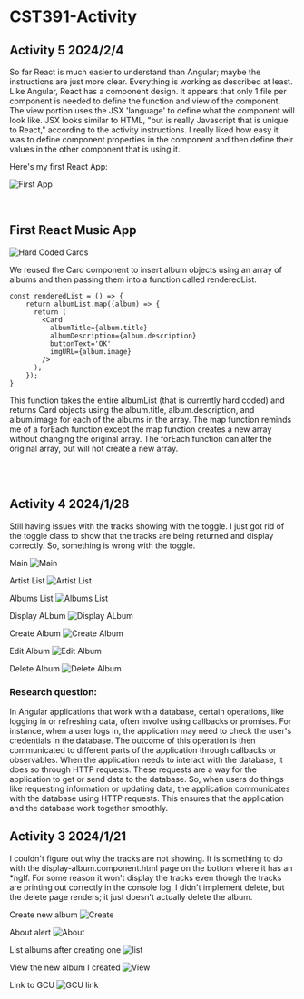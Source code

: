 # CST391-Activity

## Activity 5 2024/2/4
So far React is much easier to understand than Angular; maybe the instructions are just more clear.  Everything is working as described at least.  Like Angular, React has a component design.  It appears that only 1 file per component is needed to define the function and view of the component.  The view portion uses the JSX 'language' to define what the component will look like.  JSX looks similar to HTML, "but is really Javascript that is unique to React," according to the activity instructions.  I really liked how easy it was to define component properties in the component and then define their values in the other component that is using it.  

Here's my first React App:

![First App](screenshots/Activity5/First.png)

<br>

## First React Music App

![Hard Coded Cards](screenshots/Activity5/hardCodedCards.png)

We reused the Card component to insert album objects using an array of albums and then passing them into a function called renderedList.  
```
const renderedList = () => {
    return albumList.map((album) => {
      return (
        <Card
          albumTitle={album.title}
          albumDescription={album.description}
          buttonText='OK'
          imgURL={album.image}
        />
      );
    });
}
```

This function takes the entire albumList (that is currently hard coded) and returns Card objects using the album.title, album.description, and album.image for each of the albums in the array.  The map function reminds me of a forEach function except the map function creates a new array without changing the original array.  The forEach function can alter the original array, but will not create a new array.

<br>
<br>

## Activity 4 2024/1/28
Still having issues with the tracks showing with the toggle.  I just got rid of the toggle class to show that the tracks are being returned and display correctly.  So, something is wrong with the toggle.

Main
![Main](screenshots/Activity4/Main.png)

Artist List
![Artist List](screenshots/Activity4/artist_list.png)

Albums List
![Albums List](screenshots/Activity4/albums_list.png)

Display ALbum
![Display ALbum](screenshots/Activity4/display_album.png)

Create Album
![Create Album](screenshots/Activity4/create_album.png)

Edit Album
![Edit Album](screenshots/Activity4/edit_album.png)

Delete Album
![Delete Album](screenshots/Activity4/delete.png)

### Research question:
In Angular applications that work with a database, certain operations, like logging in or refreshing data, often involve using callbacks or promises. For instance, when a user logs in, the application may need to check the user's credentials in the database. The outcome of this operation is then communicated to different parts of the application through callbacks or observables.
When the application needs to interact with the database, it does so through HTTP requests. These requests are a way for the application to get or send data to the database. So, when users do things like requesting information or updating data, the application communicates with the database using HTTP requests. This ensures that the application and the database work together smoothly.



## Activity 3 2024/1/21

I couldn't figure out why the tracks are not showing. It is something to do with the display-album.component.html page on the bottom where it has an *ngIf.  For some reason it won't display the tracks even though the tracks are printing out correctly in the console log.
I didn't implement delete, but the delete page renders; it just doesn't actually delete the album. 

Create new album
![Create](screenshots/create_2024.1.20.png)

About alert
![About](screenshots/about_2024.1.20.png)

List albums after creating one
![list](screenshots/list_2024.1.20.png)

View the new album I created
![View](screenshots/view_album_2024.1.20.png)

Link to GCU
![GCU link](screenshots/gcu_link_2024.1.20.png)